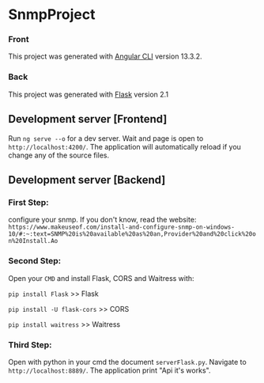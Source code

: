 # SnmpProject

### Front

This project was generated with [Angular CLI](https://github.com/angular/angular-cli) version 13.3.2.

### Back

This project was generated with [Flask](https://flask.palletsprojects.com/en/2.1.x/) version 2.1

## Development server [Frontend]

Run `ng serve --o` for a dev server. Wait and page is open to `http://localhost:4200/`. The application will automatically reload if you change any of the source files.

## Development server [Backend]

### First Step:

configure your snmp. If you don't know, read the website:
`https://www.makeuseof.com/install-and-configure-snmp-on-windows-10/#:~:text=SNMP%20is%20available%20as%20an,Provider%20and%20click%20on%20Install.Ao`

### Second Step:

Open your `CMD` and install Flask, CORS and Waitress with:

`pip install Flask` >> Flask

`pip install -U flask-cors` >> CORS

`pip install waitress` >> Waitress

### Third Step:

Open with python in your cmd the document `serverFlask.py`. Navigate to `http://localhost:8889/`. The application print "Api it's works".

